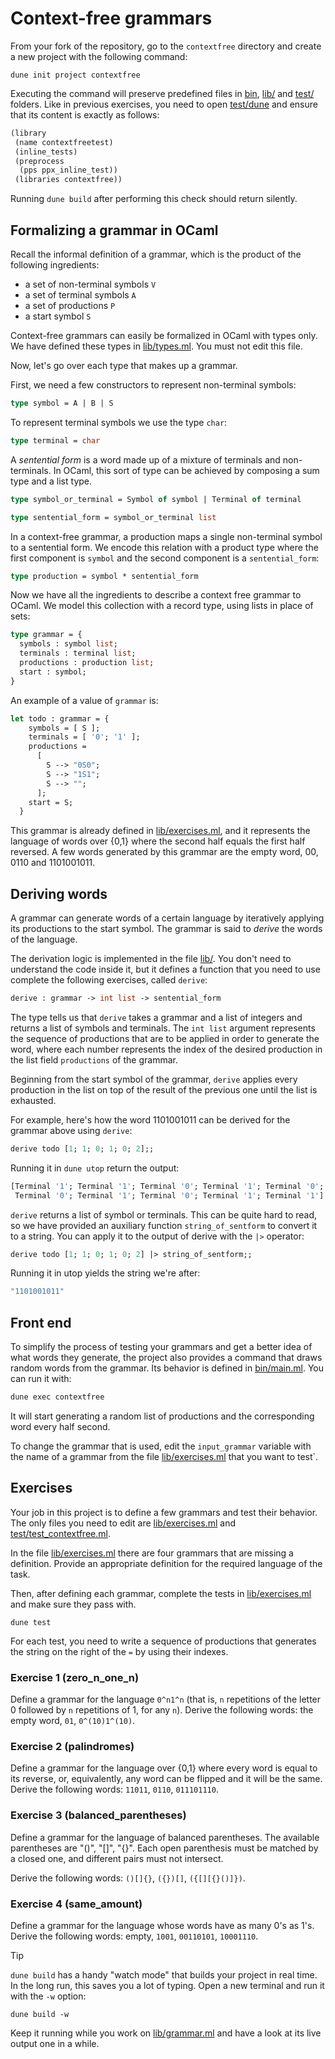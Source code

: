 # Context-free grammars

From your fork of the repository, go to the `contextfree` directory and create a new project with the following command:

```
dune init project contextfree
```

Executing the command will preserve predefined files in [bin](bin/), [lib/](lib) and [test/](test/) folders.
Like in previous exercises, you need to open [test/dune](test/dune) and ensure that its content is exactly as follows:

```ocaml
(library
 (name contextfreetest)
 (inline_tests)
 (preprocess
  (pps ppx_inline_test))
 (libraries contextfree))
```

Running `dune build` after performing this check should return silently.

## Formalizing a grammar in OCaml

Recall the informal definition of a grammar, which is the product of the following ingredients:

- a set of non-terminal symbols `V`
- a set of terminal symbols `A`
- a set of productions `P`
- a start symbol `S`

Context-free grammars can easily be formalized in OCaml with types only. We have defined these types in [lib/types.ml](lib/types.ml). You must not edit this file.

Now, let's go over each type that makes up a grammar.

First, we need a few constructors to represent non-terminal symbols:

```ocaml
type symbol = A | B | S
```

To represent terminal symbols we use the type `char`:

```ocaml
type terminal = char
```

A _sentential form_ is a word made up of a mixture of terminals and non-terminals. In OCaml, this sort of type can be achieved by composing a sum type and a list type.

```ocaml
type symbol_or_terminal = Symbol of symbol | Terminal of terminal

type sentential_form = symbol_or_terminal list
```

In a context-free grammar, a production maps a single non-terminal symbol to a sentential form. We encode this relation with a product type where the first component is `symbol` and the second component is a `sentential_form`:

```ocaml
type production = symbol * sentential_form
```

Now we have all the ingredients to describe a context free grammar to OCaml. We model this collection with a record type, using lists in place of sets:

```ocaml
type grammar = {
  symbols : symbol list;
  terminals : terminal list;
  productions : production list;
  start : symbol;
}
```

An example of a value of `grammar` is:

```ocaml
let todo : grammar = {
    symbols = [ S ];
    terminals = [ '0'; '1' ];
    productions =
      [
        S --> "0S0";
        S --> "1S1";
        S --> "";
      ];
    start = S;
  }
```

This grammar is already defined in [lib/exercises.ml](lib/exercises.ml), and it represents the language of words over {0,1} where the second half equals the first half reversed. A few words generated by this grammar are the empty word, 00, 0110 and 1101001011.

## Deriving words

A grammar can generate words of a certain language by iteratively applying its
productions to the start symbol. The grammar is said to _derive_ the words of the language.

The derivation logic is implemented in the file [lib/](lib/grammar.ml). You don't need to understand the code inside it, but it defines a function that you need to use complete the following exercises, called `derive`:

```ocaml
derive : grammar -> int list -> sentential_form
```

The type tells us that `derive` takes a grammar and a list of integers and returns a list of symbols and terminals. The `int list` argument represents the sequence of productions that are to be applied in order to generate the word, where each number represents the index of the desired production in the list field `productions` of the grammar.

Beginning from the start symbol of the grammar, `derive` applies every production in the list on top of the result of the previous one until the list is exhausted.

For example, here's how the word 1101001011 can be derived for the grammar above using `derive`:

```ocaml
derive todo [1; 1; 0; 1; 0; 2];;
```

Running it in `dune utop` return the output:

```ocaml
[Terminal '1'; Terminal '1'; Terminal '0'; Terminal '1'; Terminal '0';
 Terminal '0'; Terminal '1'; Terminal '0'; Terminal '1'; Terminal '1']
```

`derive` returns a list of symbol or terminals. This can be quite hard to read, so we have provided an auxiliary function `string_of_sentform` to convert it to a string. You can apply it to the output of derive with the `|>` operator:

```ocaml
derive todo [1; 1; 0; 1; 0; 2] |> string_of_sentform;;
```

Running it in utop yields the string we're after:

```ocaml
"1101001011"
```

## Front end

To simplify the process of testing your grammars and get a better idea of what words they generate, the project also provides a command that draws random words from the grammar. Its behavior is defined in [bin/main.ml](bin/main.ml). You can run it with:

```ocaml
dune exec contextfree
```

It will start generating a random list of productions and the corresponding word every half second.

To change the grammar that is used, edit the `input_grammar` variable with the name of a grammar from the file [lib/exercises.ml](lib/exercises.ml) that you want to test`.

## Exercises

Your job in this project is to define a few grammars and test their behavior. The only files you need to edit are [lib/exercises.ml](lib/exercises.ml) and [test/test_contextfree.ml](test/test_contextfree.ml).

In the file [lib/exercises.ml](lib/exercises.ml) there are four grammars that are missing a definition. Provide an appropriate definition for the required language of the task.

Then, after defining each grammar, complete the tests in [lib/exercises.ml](lib/exercises.ml) and make sure they pass with.

```
dune test
```

For each test, you need to write a sequence of productions that generates the string on the right of the `=` by using their indexes.

### Exercise 1 (zero_n_one_n)

Define a grammar for the language `0^n1^n` (that is, `n` repetitions of the letter 0 followed by `n` repetitions of 1, for any `n`). Derive the following words: the empty word, `01`, `0^(10)1^(10)`.

### Exercise 2 (palindromes)

Define a grammar for the language over {0,1} where every word is equal to its reverse, or, equivalently, any word can be flipped and it will be the same. Derive the following words: `11011`, `0110`, `011101110`.

### Exercise 3 (balanced_parentheses)

Define a grammar for the language of balanced parentheses. The available parentheses are "()", "[]", "{}". Each open parenthesis must be matched by a closed one, and different pairs must not intersect.

Derive the following words: `()[]{}`, `({})[]`, `({[][{}()]})`.

### Exercise 4 (same_amount)

Define a grammar for the language whose words have as many 0's as 1's. Derive the following words: empty, `1001`, `00110101`, `10001110`.

> [!TIP]
> `dune build` has a handy "watch mode" that builds your project in real time. In the long run, this saves you a lot of typing. Open a new terminal and run it with the `-w` option:
>
>```
>dune build -w
>```
>
>Keep it running while you work on [lib/grammar.ml](lib/grammar.ml) and have a look at its live output one in a while.

